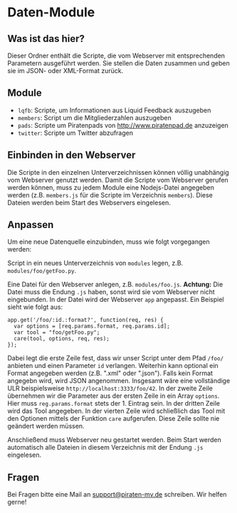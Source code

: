 Daten-Module
============

Was ist das hier?
-----------------

Dieser Ordner enthält die Scripte, die vom Webserver mit entsprechenden Parametern ausgeführt werden. Sie stellen die Daten zusammen und geben sie im JSON- oder XML-Format zurück.


Module
------

- `lqfb`: Scripte, um Informationen aus Liquid Feedback auszugeben
- `members`: Script um die Mitgliederzahlen auszugeben
- `pads`: Scripte um Piratenpads von http://www.piratenpad.de anzuzeigen
- `twitter`: Scripte um Twitter abzufragen


Einbinden in den Webserver
--------------------------

Die Scripte in den einzelnen Unterverzeichnissen können völlig unabhängig vom Webserver genutzt werden. Damit die Scripte vom Webserver gerufen werden können, muss zu jedem Module eine Nodejs-Datei angegeben werden (z.B. `members.js` für die Scripte im Verzeichnis `members`). Diese Dateien werden beim Start des Webservers eingelesen.


Anpassen
--------

Um eine neue Datenquelle einzubinden, muss wie folgt vorgegangen werden:

Script in ein neues Unterverzeichnis von `modules` legen, z.B. `modules/foo/getFoo.py`.

Eine Datei für den Webserver anlegen, z.B. `modules/foo.js`. **Achtung:** Die Datei muss die Endung `.js` haben, sonst wird sie vom Webserver nicht eingebunden. In der Datei wird der Webserver `app` angepasst. Ein Beispiel sieht wie folgt aus:

    app.get('/foo/:id.:format?', function(req, res) {
      var options = [req.params.format, req.params.id];
      var tool = "foo/getFoo.py";
      care(tool, options, req, res);
    });

Dabei legt die erste Zeile fest, dass wir unser Script unter dem Pfad `/foo/` anbieten und einen Parameter `id` verlangen. Weiterhin kann optional ein Format angegeben werden (z.B. ".xml" oder ".json"). Falls kein Format angegebn wird, wird JSON angenommen. Insgesamt wäre eine vollständige ULR beispielsweise `http://localhost:3333/foo/42`. In der zweite Zeile übernehmen wir die Parameter aus der ersten Zeile in ein Array `options`. Hier muss `reg.params.format` stets der 1. Eintrag sein. In der dritten Zeile wird das Tool angegeben. In der vierten Zeile wird schließlich das Tool mit den Optionen mittels der Funktion `care` aufgerufen. Diese Zeile sollte nie geändert werden müssen.

Anschließend muss Webserver neu gestartet werden. Beim Start werden automatisch alle Dateien in diesem Verzeichnis mit der Endung `.js` eingelesen.


Fragen
------

Bei Fragen bitte eine Mail an support@piraten-mv.de schreiben. Wir helfen gerne!
